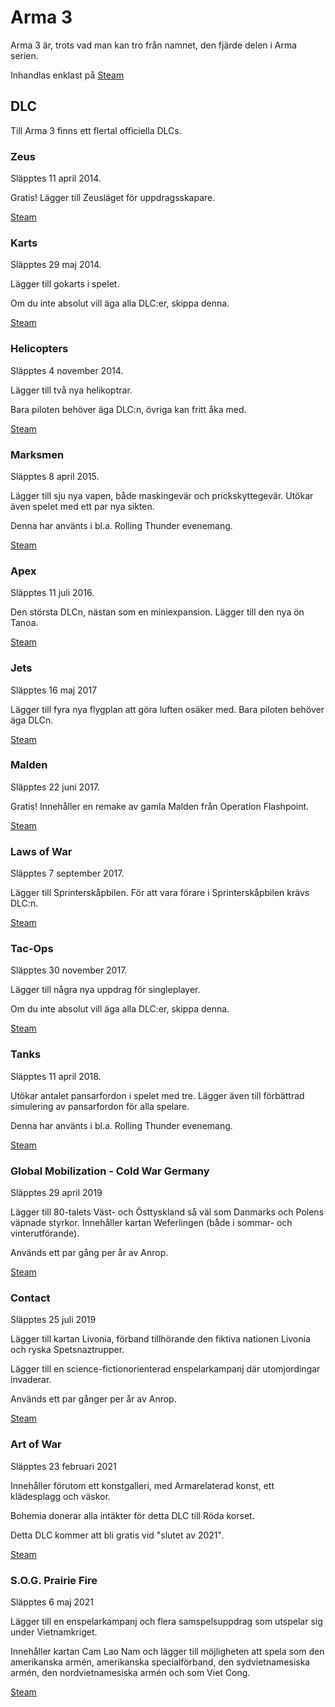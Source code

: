 # Arma 3

Arma 3 är, trots vad man kan tro från namnet, den fjärde delen i Arma serien.

Inhandlas enklast på [Steam](https://store.steampowered.com/app/107410/Arma_3/)

## DLC

Till Arma 3 finns ett flertal officiella DLCs.

### Zeus

Släpptes 11 april 2014.

Gratis! Lägger till Zeusläget för uppdragsskapare.

[Steam](https://store.steampowered.com/app/275700/)

### Karts

Släpptes 29 maj 2014.

Lägger till gokarts i spelet.

Om du inte absolut vill äga alla DLC:er, skippa denna.

[Steam](https://store.steampowered.com/app/288520/)

### Helicopters

Släpptes 4 november 2014.

Lägger till två nya helikoptrar.

Bara piloten behöver äga DLC:n, övriga kan fritt åka med.

[Steam](https://store.steampowered.com/app/304380/)

### Marksmen

Släpptes 8 april 2015.

Lägger till sju nya vapen, både maskingevär och prickskyttegevär.
Utökar även spelet med ett par nya sikten.

Denna har använts i bl.a. Rolling Thunder evenemang.

[Steam](https://store.steampowered.com/app/332350/)

### Apex

Släpptes 11 juli 2016.

Den största DLCn, nästan som en miniexpansion.
Lägger till den nya ön Tanoa.

[Steam](https://store.steampowered.com/app/395180/)

### Jets

Släpptes 16 maj 2017

Lägger till fyra nya flygplan att göra luften osäker med. Bara piloten behöver äga DLCn.

[Steam](https://store.steampowered.com/app/601670/)

### Malden

Släpptes 22 juni 2017.

Gratis! Innehåller en remake av gamla Malden från Operation Flashpoint.

[Steam](https://store.steampowered.com/app/639600/)

### Laws of War

Släpptes 7 september 2017.

Lägger till Sprinterskåpbilen. För att vara förare i Sprinterskåpbilen krävs DLC:n.

[Steam](https://store.steampowered.com/app/571710/)

### Tac-Ops

Släpptes 30 november 2017.

Lägger till några nya uppdrag för singleplayer.

Om du inte absolut vill äga alla DLC:er, skippa denna.

[Steam](https://store.steampowered.com/app/744950/)

### Tanks

Släpptes 11 april 2018.

Utökar antalet pansarfordon i spelet med tre.
Lägger även till förbättrad simulering av pansarfordon för alla spelare.

Denna har använts i bl.a. Rolling Thunder evenemang.

[Steam](https://store.steampowered.com/app/798390/)

### Global Mobilization - Cold War Germany

Släpptes 29 april 2019

Lägger till 80-talets Väst- och Östtyskland så väl som Danmarks och Polens väpnade styrkor. Innehåller kartan Weferlingen (både i sommar- och vinterutförande).

Används ett par gång per år av Anrop.

[Steam](https://store.steampowered.com/app/1042220/)

### Contact

Släpptes 25 juli 2019

Lägger till kartan Livonia, förband tillhörande den fiktiva nationen Livonia och ryska Spetsnaztrupper.

Lägger till en science-fictionorienterad enspelarkampanj där utomjordingar invaderar.

Används ett par gånger per år av Anrop.

[Steam](https://store.steampowered.com/app/1021790/)

### Art of War

Släpptes 23 februari 2021

Innehåller förutom ett konstgalleri, med Armarelaterad konst, ett klädesplagg och väskor.

Bohemia donerar alla intäkter för detta DLC till Röda korset.

Detta DLC kommer att bli gratis vid "slutet av 2021".

[Steam](https://store.steampowered.com/app/1325500)

### S.O.G. Prairie Fire

Släpptes 6 maj 2021

Lägger till en enspelarkampanj och flera samspelsuppdrag som utspelar sig under Vietnamkriget.

Innehåller kartan Cam Lao Nam och lägger till möjligheten att spela som den amerikanska armén, amerikanska specialförband, den sydvietnamesiska armén, den nordvietnamesiska armén och som Viet Cong.

[Steam](https://store.steampowered.com/app/1227700/)

